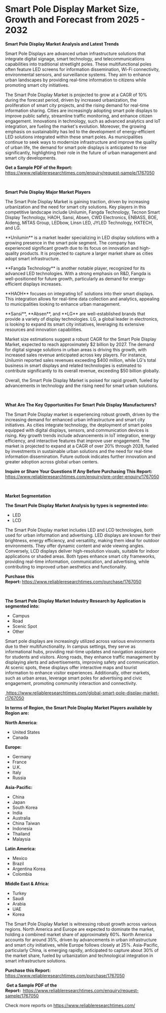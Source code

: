 <p><h1>Smart Pole Display Market Size, Growth and Forecast from 2025 - 2032</h1></p><p><strong>Smart Pole Display Market Analysis and Latest Trends</strong></p>
<p><p>Smart Pole Displays are advanced urban infrastructure solutions that integrate digital signage, smart technology, and telecommunications capabilities into traditional streetlight poles. These multifunctional poles often feature LED screens for information dissemination, Wi-Fi connectivity, environmental sensors, and surveillance systems. They aim to enhance urban landscapes by providing real-time information to citizens while promoting smart city initiatives.</p><p>The Smart Pole Display Market is projected to grow at a CAGR of 10% during the forecast period, driven by increased urbanization, the proliferation of smart city projects, and the rising demand for real-time information sharing. Cities are increasingly adopting smart pole displays to improve public safety, streamline traffic monitoring, and enhance citizen engagement. Innovations in technology, such as advanced analytics and IoT integration, are fueling the market's evolution. Moreover, the growing emphasis on sustainability has led to the development of energy-efficient LED solutions integrated within these smart poles. As municipalities continue to seek ways to modernize infrastructure and improve the quality of urban life, the demand for smart pole displays is anticipated to rise significantly, highlighting their role in the future of urban management and smart city developments.</p></p>
<p><strong>Get a Sample PDF of the Report:&nbsp;</strong> <a href="https://www.reliableresearchtimes.com/enquiry/request-sample/1767050?utm_campaign=3355&utm_medium=2&utm_source=Github&utm_content=ia&utm_term=11042025&utm_id=smart-pole-display">https://www.reliableresearchtimes.com/enquiry/request-sample/1767050</a></p>
<p>&nbsp;</p>
<p><strong>Smart Pole Display Major Market Players</strong></p>
<p><p>The Smart Pole Display Market is gaining traction, driven by increasing urbanization and the need for smart city solutions. Key players in this competitive landscape include Unilumin, Fangda Technology, Tecnon Smart Display Technology, HAOH, Sansi, Absen, CWD Electronics, ENBASS, BOE, Aideng, MİTAS Group, LEDbow, Linsn LED, JYLED Technology, HXTECH, and LG. </p><p>**Unilumin** is a market leader specializing in LED display solutions with a growing presence in the smart pole segment. The company has experienced significant growth due to its focus on innovation and high-quality products. It is projected to capture a larger market share as cities adopt smart infrastructure.</p><p>**Fangda Technology** is another notable player, recognized for its advanced LED technologies. With a strong emphasis on R&D, Fangda is well-positioned for future growth, particularly as demand for energy-efficient displays increases.</p><p>**HAOH** focuses on integrating IoT solutions into their smart displays. This integration allows for real-time data collection and analytics, appealing to municipalities looking to enhance urban management.</p><p>**Sansi**, **Absen**, and **LG** are well-established brands that provide a variety of display technologies. LG, a global leader in electronics, is looking to expand its smart city initiatives, leveraging its extensive resources and innovation capabilities.</p><p>Market size estimations suggest a robust CAGR for the Smart Pole Display Market, expected to reach approximately $2 billion by 2027. The demand for digital signage solutions in urban areas is driving this growth, with increased sales revenue anticipated across key players. For instance, Unilumin reported sales revenues exceeding $400 million, while LG's total business in smart displays and related technologies is estimated to contribute significantly to its overall revenue, exceeding $50 billion globally.</p><p>Overall, the Smart Pole Display Market is poised for rapid growth, fueled by advancements in technology and the rising need for smart urban solutions.</p></p>
<p>&nbsp;</p>
<p><strong>What Are The Key Opportunities For Smart Pole Display Manufacturers?</strong></p>
<p><p>The Smart Pole Display market is experiencing robust growth, driven by the increasing demand for enhanced urban infrastructure and smart city initiatives. As cities integrate technology, the deployment of smart poles equipped with digital displays, sensors, and communication devices is rising. Key growth trends include advancements in IoT integration, energy efficiency, and interactive features that improve user engagement. The market is projected to expand at a CAGR of over 20% through 2028, fueled by investments in sustainable urban solutions and the need for real-time information dissemination. Future outlook indicates further innovation and greater adoption across global urban centers.</p></p>
<p><strong>Inquire or Share Your Questions If Any Before Purchasing This Report:</strong> <a href="https://www.reliableresearchtimes.com/enquiry/pre-order-enquiry/1767050?utm_campaign=3355&utm_medium=2&utm_source=Github&utm_content=ia&utm_term=11042025&utm_id=smart-pole-display">https://www.reliableresearchtimes.com/enquiry/pre-order-enquiry/1767050</a></p>
<p>&nbsp;</p>
<p><strong>Market Segmentation</strong></p>
<p><strong>The Smart Pole Display Market Analysis by types is segmented into:</strong></p>
<p><ul><li>LED</li><li>LCD</li></ul></p>
<p><p>The Smart Pole Display market includes LED and LCD technologies, both used for urban information and advertising. LED displays are known for their brightness, energy efficiency, and versatility, making them ideal for outdoor environments. They offer dynamic content and wide viewing angles. Conversely, LCD displays deliver high-resolution visuals, suitable for indoor applications or shaded areas. Both types enhance smart city frameworks, providing real-time information, communication, and advertising, while contributing to improved urban aesthetics and functionality.</p></p>
<p><strong>Purchase this Report:&nbsp;</strong><a href="https://www.reliableresearchtimes.com/purchase/1767050?utm_campaign=3355&utm_medium=2&utm_source=Github&utm_content=ia&utm_term=11042025&utm_id=smart-pole-display">https://www.reliableresearchtimes.com/purchase/1767050</a></p>
<p>&nbsp;</p>
<p><strong>The Smart Pole Display Market Industry Research by Application is segmented into:</strong></p>
<p><ul><li>Campus</li><li>Road</li><li>Scenic Spot</li><li>Other</li></ul></p>
<p><p>Smart pole displays are increasingly utilized across various environments due to their multifunctionality. In campus settings, they serve as informational hubs, providing real-time updates and navigation assistance for students and visitors. Along roads, they enhance traffic management by displaying alerts and advertisements, improving safety and communication. At scenic spots, these displays offer interactive maps and tourist information to enhance visitor experiences. Additionally, other markets, such as urban areas, leverage smart poles for advertising and civic engagement, promoting community interaction and connectivity.</p></p>
<p><a href="https://www.reliableresearchtimes.com/global-smart-pole-display-market-r1767050?utm_campaign=3355&utm_medium=2&utm_source=Github&utm_content=ia&utm_term=11042025&utm_id=smart-pole-display">&nbsp;https://www.reliableresearchtimes.com/global-smart-pole-display-market-r1767050</a></p>
<p><strong>In terms of Region, the Smart Pole Display Market Players available by Region are:</strong></p>
<p>
    <p> <strong> North America: </strong>
        <ul>
            <li>United States</li>
            <li>Canada</li>
        </ul>
        </p> 
    <p> <strong> Europe: </strong>
        <ul>
            <li>Germany</li>
            <li>France</li>
            <li>U.K.</li>
            <li>Italy</li>
            <li>Russia</li>
        </ul>
        </p> 
    <p> <strong> Asia-Pacific: </strong>
        <ul>
            <li>China</li>
            <li>Japan</li>
            <li>South Korea</li>
            <li>India</li>
            <li>Australia</li>
            <li>China Taiwan</li>
            <li>Indonesia</li>
            <li>Thailand</li>
            <li>Malaysia</li>
        </ul>
        </p> 
    <p> <strong> Latin America: </strong>
        <ul>
            <li>Mexico</li>
            <li>Brazil</li>
            <li>Argentina Korea</li>
            <li>Colombia</li>
        </ul>
        </p> 
    <p> <strong> Middle East & Africa: </strong>
        <ul>
            <li>Turkey</li>
            <li>Saudi</li>
            <li>Arabia</li>
            <li>UAE</li>
            <li>Korea</li>
        </ul>
    </p>
    </p>
<p><p>The Smart Pole Display Market is witnessing robust growth across various regions. North America and Europe are expected to dominate the market, holding a combined market share of approximately 60%. North America accounts for around 35%, driven by advancements in urban infrastructure and smart city initiatives, while Europe follows closely at 25%. Asia-Pacific, particularly China, is emerging rapidly, anticipated to capture about 30% of the market share, fueled by urbanization and technological integration in smart infrastructure solutions.</p></p>
<p><strong>Purchase this Report: </strong><a href="https://www.reliableresearchtimes.com/purchase/1767050?utm_campaign=3355&utm_medium=2&utm_source=Github&utm_content=ia&utm_term=11042025&utm_id=smart-pole-display">https://www.reliableresearchtimes.com/purchase/1767050</a></p>
<p>&nbsp;<strong>Get a Sample PDF of the Report:&nbsp;&nbsp;</strong><a href="https://www.reliableresearchtimes.com/enquiry/request-sample/1767050?utm_campaign=3355&utm_medium=2&utm_source=Github&utm_content=ia&utm_term=11042025&utm_id=smart-pole-display">https://www.reliableresearchtimes.com/enquiry/request-sample/1767050</a></p>
<p><strong></strong></p>
<p>Check more reports on <a href="https://www.reliableresearchtimes.com/?utm_campaign=3355&utm_medium=2&utm_source=Github&utm_content=ia&utm_term=11042025&utm_id=smart-pole-display">https://www.reliableresearchtimes.com/</a></p>